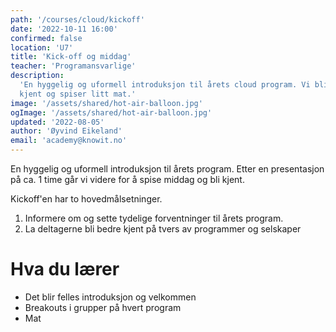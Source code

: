 ```yaml
---
path: '/courses/cloud/kickoff'
date: '2022-10-11 16:00'
confirmed: false
location: 'U7'
title: 'Kick-off og middag'
teacher: 'Programansvarlige'
description:
  'En hyggelig og uformell introduksjon til årets cloud program. Vi blir bedre
  kjent og spiser litt mat.'
image: '/assets/shared/hot-air-balloon.jpg'
ogImage: '/assets/shared/hot-air-balloon.jpg'
updated: '2022-08-05'
author: 'Øyvind Eikeland'
email: 'academy@knowit.no'
---
```


En hyggelig og uformell introduksjon til årets program. Etter en presentasjon
på ca. 1 time går vi videre for å spise middag og bli kjent.

Kickoff'en har to hovedmålsetninger.

1. Informere om og sette tydelige forventninger til årets program.
2. La deltagerne bli bedre kjent på tvers av programmer og selskaper

# Hva du lærer

- Det blir felles introduksjon og velkommen
- Breakouts i grupper på hvert program
- Mat
